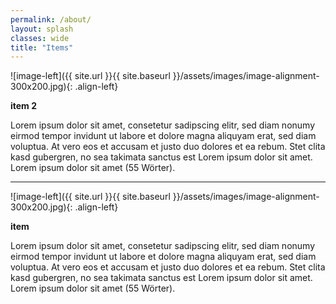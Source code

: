 ```yaml
---
permalink: /about/
layout: splash
classes: wide
title: "Items"
---
```


![image-left]({{ site.url }}{{ site.baseurl }}/assets/images/image-alignment-300x200.jpg){: .align-left}

**item 2**

Lorem ipsum dolor sit amet, consetetur sadipscing elitr, sed diam nonumy eirmod tempor invidunt ut labore et dolore magna aliquyam erat, sed diam voluptua. At vero eos et accusam et justo duo dolores et ea rebum. Stet clita kasd gubergren, no sea takimata sanctus est Lorem ipsum dolor sit amet. Lorem ipsum dolor sit amet (55 Wörter).

--- 

![image-left]({{ site.url }}{{ site.baseurl }}/assets/images/image-alignment-300x200.jpg){: .align-left}

**item**

Lorem ipsum dolor sit amet, consetetur sadipscing elitr, sed diam nonumy eirmod tempor invidunt ut labore et dolore magna aliquyam erat, sed diam voluptua. At vero eos et accusam et justo duo dolores et ea rebum. Stet clita kasd gubergren, no sea takimata sanctus est Lorem ipsum dolor sit amet. Lorem ipsum dolor sit amet (55 Wörter).
